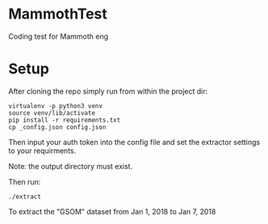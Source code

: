 # MammothTest
Coding test for Mammoth eng

# Setup 

After cloning the repo simply run from within the project dir:

```
virtualenv -p python3 venv
source venv/lib/activate
pip install -r requirements.txt
cp _config.json config.json
```

Then input your auth token into the config file and set the extractor settings to your requirments. 

Note: the output directory must exist.

Then run:

```
./extract
```

To extract the "GSOM" dataset from Jan 1, 2018 to Jan 7, 2018


